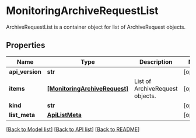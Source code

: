 # MonitoringArchiveRequestList

ArchiveRequestList is a container object for list of ArchiveRequest objects.
## Properties
Name | Type | Description | Notes
------------ | ------------- | ------------- | -------------
**api_version** | **str** |  | [optional] 
**items** | [**[MonitoringArchiveRequest]**](MonitoringArchiveRequest.md) | List of ArchiveRequest objects. | [optional] 
**kind** | **str** |  | [optional] 
**list_meta** | [**ApiListMeta**](ApiListMeta.md) |  | [optional] 

[[Back to Model list]](../README.md#documentation-for-models) [[Back to API list]](../README.md#documentation-for-api-endpoints) [[Back to README]](../README.md)


